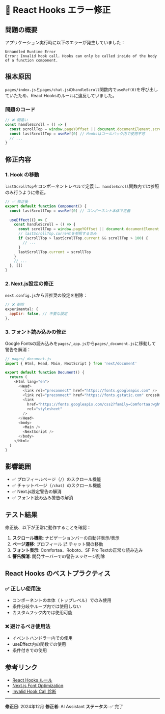 # 🐛 React Hooks エラー修正

## 問題の概要

アプリケーション実行時に以下のエラーが発生していました：

```
Unhandled Runtime Error
Error: Invalid hook call. Hooks can only be called inside of the body of a function component.
```

## 根本原因

`pages/index.js`と`pages/chat.js`の`handleScroll`関数内で`useRef(0)`を呼び出していたため、React Hooksのルールに違反していました。

### 問題のコード
```javascript
// ❌ 間違い
const handleScroll = () => {
  const scrollTop = window.pageYOffset || document.documentElement.scrollTop
  const lastScrollTop = useRef(0) // Hooksはコールバック内で使用不可
  // ...
}
```

## 修正内容

### 1. Hook の移動
`lastScrollTop`をコンポーネントレベルで定義し、`handleScroll`関数内では参照のみ行うように修正。

```javascript
// ✅ 修正後
export default function Component() {
  const lastScrollTop = useRef(0) // コンポーネント本体で定義
  
  useEffect(() => {
    const handleScroll = () => {
      const scrollTop = window.pageYOffset || document.documentElement.scrollTop
      // lastScrollTop.currentを参照するのみ
      if (scrollTop > lastScrollTop.current && scrollTop > 100) {
        // ...
      }
      lastScrollTop.current = scrollTop
    }
    // ...
  }, [])
}
```

### 2. Next.js設定の修正
`next.config.js`から非推奨の設定を削除：

```javascript
// ❌ 削除
experimental: {
  appDir: false, // 不要な設定
},
```

### 3. フォント読み込みの修正
Google Fontsの読み込みを`pages/_app.js`から`pages/_document.js`に移動して警告を解消：

```javascript
// pages/_document.js
import { Html, Head, Main, NextScript } from 'next/document'

export default function Document() {
  return (
    <Html lang="en">
      <Head>
        <link rel="preconnect" href="https://fonts.googleapis.com" />
        <link rel="preconnect" href="https://fonts.gstatic.com" crossOrigin="true" />
        <link
          href="https://fonts.googleapis.com/css2?family=Comfortaa:wght@400&family=Roboto:wght@900&family=SF+Pro+Text:wght@600&display=swap"
          rel="stylesheet"
        />
      </Head>
      <body>
        <Main />
        <NextScript />
      </body>
    </Html>
  )
}
```

## 影響範囲

- ✅ プロフィールページ（`/`）のスクロール機能
- ✅ チャットページ（`/chat`）のスクロール機能
- ✅ Next.js設定警告の解消
- ✅ フォント読み込み警告の解消

## テスト結果

修正後、以下が正常に動作することを確認：

1. **スクロール機能**: ナビゲーションバーの自動非表示/表示
2. **ページ遷移**: プロフィール ⇄ チャット間の移動
3. **フォント表示**: Comfortaa、Roboto、SF Pro Textの正常な読み込み
4. **警告解消**: 開発サーバーでの警告メッセージ削除

## React Hooks のベストプラクティス

### ✅ 正しい使用法
- コンポーネントの本体（トップレベル）でのみ使用
- 条件分岐やループ内では使用しない
- カスタムフック内では使用可能

### ❌ 避けるべき使用法
- イベントハンドラー内での使用
- useEffect内の関数での使用
- 条件付きでの使用

## 参考リンク

- [React Hooks ルール](https://reactjs.org/docs/hooks-rules.html)
- [Next.js Font Optimization](https://nextjs.org/docs/basic-features/font-optimization)
- [Invalid Hook Call 診断](https://reactjs.org/link/invalid-hook-call)

---

**修正日**: 2024年12月
**修正者**: AI Assistant
**ステータス**: ✅ 完了 